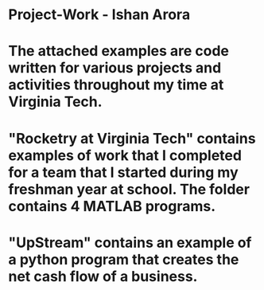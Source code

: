 # Project-Work - Ishan Arora 

# The attached examples are code written for various projects and activities throughout my time at Virginia Tech. 

# "Rocketry at Virginia Tech" contains examples of work that I completed for a team that I started during my freshman year at school. The folder contains 4 MATLAB programs. 

# "UpStream" contains an example of a python program that creates the net cash flow of a business. 
